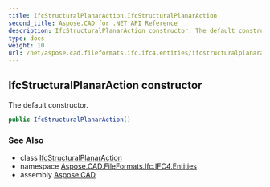 ```yaml
---
title: IfcStructuralPlanarAction.IfcStructuralPlanarAction
second_title: Aspose.CAD for .NET API Reference
description: IfcStructuralPlanarAction constructor. The default constructor
type: docs
weight: 10
url: /net/aspose.cad.fileformats.ifc.ifc4.entities/ifcstructuralplanaraction/ifcstructuralplanaraction/
---
```

## IfcStructuralPlanarAction constructor

The default constructor.

```csharp
public IfcStructuralPlanarAction()
```

### See Also

* class [IfcStructuralPlanarAction](../)
* namespace [Aspose.CAD.FileFormats.Ifc.IFC4.Entities](../../ifcstructuralplanaraction/)
* assembly [Aspose.CAD](../../../)


